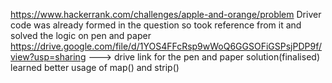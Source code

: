 https://www.hackerrank.com/challenges/apple-and-orange/problem
Driver code was already formed in the question so took reference from it and solved the logic on pen and paper
https://drive.google.com/file/d/1YOS4FFcRsp9wWoQ6GGSOFiGSPsjPDP9f/view?usp=sharing
---> drive link for the pen and paper solution(finalised)
learned better usage of map() and strip()